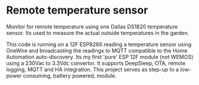 # Remote temperature sensor
Monitor for remote temperature using one Dallas DS1820 temperature sensor. Its used to measure the actual outside temperatures in the garden.

This code is running on a 12F ESP8266 reading a temperature sensor using OneWire and broadcasting the readings to MQTT compatible to the Home Automation auto-discovery. Its my first 'pure' ESP 12F module (not WEMOS) using a 230Vac to 3.3Vdc convertor. It supports DeepSleep, OTA, remote logging, MQTT and HA integration.
This project serves as step-up to a low-power consuming, battery powered, module.

